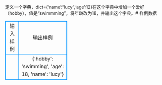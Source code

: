 # 
定义一个字典，dict={‘name’:“lucy”,‘age’:12}在这个字典中增加一个爱好（hobby），值是“swimmming”，将年龄改为18，并输出这个字典。# 样例数据
<style>
        table,table tr th, table tr td { border:1px solid #0094ff; }
        table { width: 200px; min-height: 25px; line-height: 25px; text-align: center; border-collapse: collapse;}   
    </style>
<table>
	<tr>
		<td>输入样例</td>
		<td>输出样例</td>
	</tr>
<tr><td></td><td>{'hobby': 'swimming', 'age': 18, 'name': 'lucy'}</td></tr></table>
